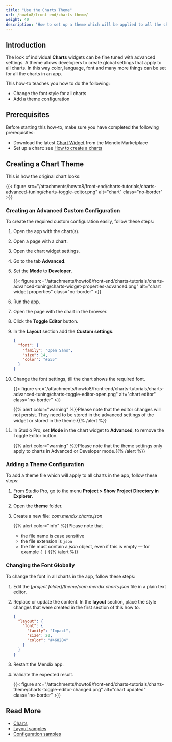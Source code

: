```yaml
---
title: "Use the Charts Theme"
url: /howto8/front-end/charts-theme/
weight: 40
description: "How to set up a theme which will be applied to all the charts created with charts widgets in an app"
---
```


## Introduction

The look of individual **Charts** widgets can be fine tuned with advanced settings. A theme allows developers to create global settings that apply to all charts. In this way color, language, font and many more things can be set for all the charts in an app.

This how-to teaches you how to do the following:

* Change the font style for all charts
* Add a theme configuration

## Prerequisites

Before starting this how-to, make sure you have completed the following prerequisites:

* Download the latest [Chart Widget](/appstore/widgets/charts/) from the Mendix Marketplace
* Set up a chart: see [How to create a charts](/howto8/front-end/charts-basic-create/)

## Creating a Chart Theme

This is how the original chart looks:

{{< figure src="/attachments/howto8/front-end/charts-tutorials/charts-advanced-tuning/charts-toggle-editor.png" alt="chart" class="no-border" >}}

### Creating an Advanced Custom Configuration

To create the required custom configuration easily, follow these steps:

1. Open the app with the chart(s).
1. Open a page with a chart.
1. Open the chart widget settings.
1. Go to the tab **Advanced**.
1. Set the **Mode** to **Developer**.

    {{< figure src="/attachments/howto8/front-end/charts-tutorials/charts-advanced-tuning/charts-widget-properties-advanced.png" alt="chart widget properties" class="no-border" >}}

1. Run the app.
1. Open the page with the chart in the browser.
1. Click the **Toggle Editor** button.
1. In the **Layout** section add the **Custom settings**.

    ```json
    {
      "font": {
        "family": "Open Sans",
        "size": 14,
        "color": "#555"
      }
    }
    ```

1. Change the font settings, till the chart shows the required font.

    {{< figure src="/attachments/howto8/front-end/charts-tutorials/charts-advanced-tuning/charts-toggle-editor-open.png" alt="chart editor" class="no-border" >}}

    {{% alert color="warning" %}}Please note that the editor changes will not persist. They need to be stored in the advanced settings of the widget or stored in the theme.{{% /alert %}}

1. In Studio Pro, set **Mode** in the chart widget to **Advanced**, to remove the Toggle Editor button.

    {{% alert color="warning" %}}Please note that the theme settings only apply to charts in Advanced or Developer mode.{{% /alert %}}

### Adding a Theme Configuration

To add a theme file which will apply to all charts in the app, follow these steps:

1. From Studio Pro, go to the menu **Project > Show Project Directory in Explorer**.
1. Open the **theme** folder.
1. Create a new file: *com.mendix.charts.json*

    {{% alert color="info" %}}Please note that<br/>
    * the file name is case sensitive<br/>
    * the file extension is `json`<br/>
    * the file must contain a *json* object, even if this is empty — for example `{ }`
    {{% /alert %}}

### Changing the Font Globally

To change the font in all charts in the app, follow these steps:

1. Edit the *[project folder]/theme/com.mendix.charts.json* file in a plain text editor.
1. Replace or update the content. In the **layout** section, place the style changes that were created in the first section of this how to.

    ```json
    {
      "layout": {
        "font": {
          "family": "Impact",
          "size": 20,
          "color": "#4682B4"
        }
      }
    }
    ```

1. Restart the Mendix app.
1. Validate the expected result.

    {{< figure src="/attachments/howto8/front-end/charts-tutorials/charts-theme/charts-toggle-editor-changed.png" alt="chart updated" class="no-border" >}}

## Read More

* [Charts](/refguide8/chart-widgets/)
* [Layout samples](/refguide8/charts-advanced-cheat-sheet/#layout-all)
* [Configuration samples](/refguide8/charts-advanced-cheat-sheet/#config-options)
